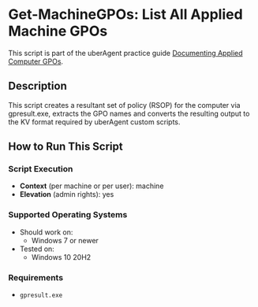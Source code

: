 # Get-MachineGPOs: List All Applied Machine GPOs

This script is part of the uberAgent practice guide [Documenting Applied Computer GPOs](https://uberagent.com/docs/uberagent/latest/practice-guides/documenting-applied-computer-gpos/).

## Description

This script creates a resultant set of policy (RSOP) for the computer via gpresult.exe, extracts the GPO names and converts the resulting output to the KV format required by uberAgent custom scripts.

## How to Run This Script

### Script Execution

- **Context** (per machine or per user): machine
- **Elevation** (admin rights): yes

### Supported Operating Systems

- Should work on:
  - Windows 7 or newer
- Tested on:
  - Windows 10 20H2

### Requirements

- `gpresult.exe`
